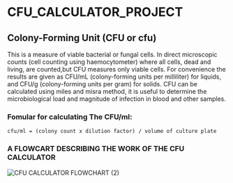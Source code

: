 # CFU_CALCULATOR_PROJECT

## Colony-Forming Unit (CFU or cfu) 
This is a measure of viable bacterial or fungal cells. In direct microscopic counts (cell counting using haemocytometer) where all cells, dead and living, are counted,but CFU measures only viable cells. For convenience the results are given as CFU/mL (colony-forming units per milliliter) for liquids, and CFU/g (colony-forming units per gram) for solids. CFU can be calculated using miles and misra method, it is useful to determine the microbiological load and magnitude of infection in blood and other samples.

  ### Fomular for calculating The CFU/ml: ###
  `cfu/ml = (colony count x dilution factor) / volume of culture plate`


### A FLOWCART DESCRIBING THE WORK OF THE CFU CALCULATOR
![CFU CALCULATOR FLOWCHART (2)](https://user-images.githubusercontent.com/111002205/225180352-91d4cfc0-a50d-4ee1-8c9d-baa539eb73e3.jpg)
